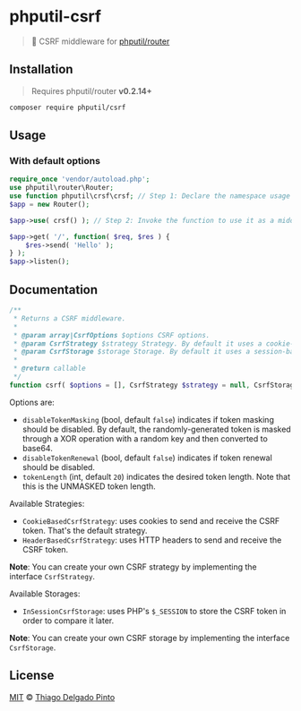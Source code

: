 # phputil-csrf

> 🔌 CSRF middleware for [phputil/router](https://github.com/thiagodp/router)


## Installation

> Requires phputil/router **v0.2.14+**

```bash
composer require phputil/csrf
```

## Usage

### With default options

```php
require_once 'vendor/autoload.php';
use phputil\router\Router;
use function phputil\crsf\crsf; // Step 1: Declare the namespace usage for the function.
$app = new Router();

$app->use( crsf() ); // Step 2: Invoke the function to use it as a middleware.

$app->get( '/', function( $req, $res ) {
    $res->send( 'Hello' );
} );
$app->listen();
```

## Documentation

```PHP
/**
 * Returns a CSRF middleware.
 *
 * @param array|CsrfOptions $options CSRF options.
 * @param CsrfStrategy $strategy Strategy. By default it uses a cookie-based strategy with default options.
 * @param CsrfStorage $storage Storage. By default it uses a session-based storage with default options.
 *
 * @return callable
 */
function csrf( $options = [], CsrfStrategy $strategy = null, CsrfStorage $storage = null ): callable;
```

Options are:
- `disableTokenMasking` (bool, default `false`) indicates if token masking should be disabled. By default, the randomly-generated token is masked through a XOR operation with a random key and then converted to base64.
- `disableTokenRenewal` (bool, default `false`) indicates if token renewal should be disabled.
- `tokenLength` (int, default `20`) indicates the desired token length. Note that this is the UNMASKED token length.

Available Strategies:

- `CookieBasedCsrfStrategy`: uses cookies to send and receive the CSRF token. That's the default strategy.
- `HeaderBasedCsrfStrategy`: uses HTTP headers to send and receive the CSRF token.

**Note**: You can create your own CSRF strategy by implementing the interface `CsrfStrategy`.

Available Storages:

- `InSessionCsrfStorage`: uses PHP's `$_SESSION` to store the CSRF token in order to compare it later.

**Note**: You can create your own CSRF storage by implementing the interface `CsrfStorage`.


## License

[MIT](LICENSE) © [Thiago Delgado Pinto](https://github.com/thiagodp)